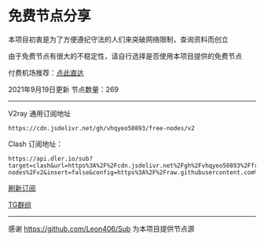 # 免费节点分享

本项目初衷是为了方便遵纪守法的人们来突破网络限制，查询资料而创立

由于免费节点有很大的不稳定性，请自行选择是否使用本项目提供的免费节点

付费机场推荐：[点此直达](https://air.misakano.eu.org/)

2021年9月19日更新 节点数量：269

---

V2ray 通用订阅地址

```
https://cdn.jsdelivr.net/gh/vhqyeo50893/free-nodes/v2
```

Clash 订阅地址：

```
https://api.dler.io/sub?target=clash&url=https%3A%2F%2Fcdn.jsdelivr.net%2Fgh%2Fvhqyeo50893%2Ffree-nodes%2Fv2&insert=false&config=https%3A%2F%2Fraw.githubusercontent.com%2FACL4SSR%2FACL4SSR%2Fmaster%2FClash%2Fconfig%2FACL4SSR_Online.ini
```

[刷新订阅](https://purge.jsdelivr.net/gh/vhqyeo50893/free-nodes/v2)

[TG群组](https://t.me/misakanetworkgroup)

---

感谢 https://github.com/Leon406/Sub 为本项目提供节点源
